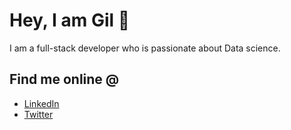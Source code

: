 # Hey, I am Gil 👋

I am a full-stack developer who is passionate about Data science.

## Find me online @
- [LinkedIn](https://www.linkedin.com/in/gilead-baggio/)
- [Twitter](https://twitter.com/gilsedition)
